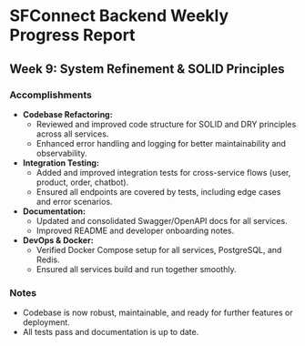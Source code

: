 # SFConnect Backend Weekly Progress Report

## Week 9: System Refinement & SOLID Principles

### Accomplishments

- **Codebase Refactoring:**
  - Reviewed and improved code structure for SOLID and DRY principles across all services.
  - Enhanced error handling and logging for better maintainability and observability.
- **Integration Testing:**
  - Added and improved integration tests for cross-service flows (user, product, order, chatbot).
  - Ensured all endpoints are covered by tests, including edge cases and error scenarios.
- **Documentation:**
  - Updated and consolidated Swagger/OpenAPI docs for all services.
  - Improved README and developer onboarding notes.
- **DevOps & Docker:**
  - Verified Docker Compose setup for all services, PostgreSQL, and Redis.
  - Ensured all services build and run together smoothly.

### Notes

- Codebase is now robust, maintainable, and ready for further features or deployment.
- All tests pass and documentation is up to date.
